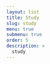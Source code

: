 ```yaml
---
layout: list
title: Study
slug: study
menu: true
submenu: true
order: 5
description: >
  study
---
```

